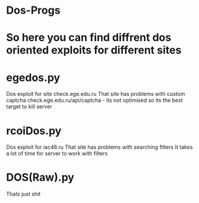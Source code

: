 # Dos-Progs

# So here you can find diffrent dos oriented exploits for different sites

# egedos.py
  Dos exploit for site check.ege.edu.ru
  That site has problems with custom captcha
  check.ege.edu.ru/api/captcha - its not optimised
  so its the best target to kill server
  
# rcoiDos.py
  Dos exploit for iac46.ru
  That site has problems with searching filters
  It takes a lot of time for server to work with filters
  
# DOS(Raw).py
  Thats just shit

